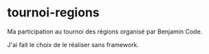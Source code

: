 # tournoi-regions

Ma participation au tournoi des régions organisé par Benjamin Code.

J'ai fait le choix de le réaliser sans framework.
